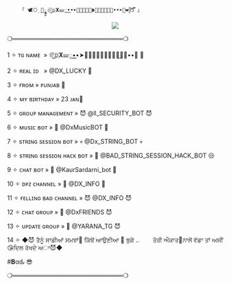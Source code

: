         「 🕊️⃝‌ٖٖٖٖ ‌ٖٖٖٖٖ🦋𑲭𑲭𑲭𑲭𑲭𑲭𑲭𑲭𑲭𑲭𑲭𑲭𑲭𑲭𑲭𑲭⛦⃕͜🇩𝐗🝛꯭••➤‌‌‏🇱𝐔𝐂𝐊𝐘❥︎⃟⛦⃕͜🝛꯭••➤‌‌‏‌🌸❤️ᥫ᭡፝֟፝֟ 」
</h2>

<p align="center"><a href="https://t.me/DX_LUCKY"><img src="https://envs.sh/ZzA.jpg"></a></p>


❍══════════════════════════❍




1 ✧ ᴛɢ ɴᴀᴍᴇ  » ⛦⃕͜🇩𝐗🝛꯭••➤‌‌‏🇱𝐔𝐂𝐊𝐘❥︎⃟⛦⃕͜🝛꯭••➤ 🥵





2 ✧ ʀᴇᴀʟ ɪᴅ   » @DX_LUCKY  🌸





3 ✧ ғʀᴏᴍ » ᴘᴜɴᴊᴀʙ 💙





4 ✧ ᴍʏ ʙɪʀᴛʜᴅᴀʏ » 23 ᴊᴀɴ🎂





5 ✧ ɢʀᴏᴜᴘ ᴍᴀɴᴀɢᴇᴍᴇɴᴛ » 😈 @ll_SECURITY_BOT 😈





6 ✧ ᴍᴜsɪᴄ ʙᴏᴛ » 🎸 @DxMusicBOT 🎸





7 ✧ sᴛʀɪɴɢ sᴇssɪᴏɴ ʙᴏᴛ » 💀 @Dx_STRING_BOT 💀






8 ✧  sᴛʀɪɴɢ sᴇssɪᴏɴ ʜᴀᴄᴋ ʙᴏᴛ » 🚬 @BAD_STRING_SESSION_HACK_BOT 😒





9 ✧ ᴄʜᴀᴛ ʙᴏᴛ » 🌉 @KaurSardarni_bot 🌉





10 ✧ ᴅᴘᴢ ᴄʜᴀɴɴᴇʟ » 🥺 @DX_INFO 🥺





11 ✧ ғᴇʟʟɪɴɢ ʙᴀᴅ ᴄʜᴀɴɴᴇʟ » 😈 @DX_INFO 😈





12 ✧ ᴄʜᴀᴛ ɢʀᴏᴜᴘ » 👼 @DxFRIENDS 😈





13 ✧ ᴜᴘᴅᴀᴛᴇ ɢʀᴏᴜᴘ » 👼 @YARANA_TG 😈






14 ✧ ◆😈 ਤੈਨੂੰ ਸਾਡੀਆਂ ਸਮਝਾਂ🤔 ਕਿੱਥੋਂ ਆਉਣੀਆ 🚨  ਬੁਗੇ ..
       ਤੇਰੀ ਔਕਾਤ🤪ਨਾਲੋਂ ਵੱਡਾ ਤਾਂ ਅਸੀਂ 😘ਦਿਲ ਰੱਖਦੇ ਅਾ😈◆


#𝐁αԃ 😎



❍══════════════════════════❍
